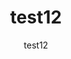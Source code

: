 ---
  author: "test12"
  description: "test12"
  difficulty: "beginner"
  date_posted: "2020-08-17"
  osm_username: "test12"
  filename: "None"
  video_link: "http://www.youtube.com/embed/W7qWa52k-nE"
  group: ""
  layout: "project"
  preparation_time: "one_hour"
  tags: 
    - "Agriculture Food Production and Rural Land Use"
  thumbnail: "1597693609117-lsib_thumb.PNG"
  title: "test12"
  type: "desktop"
  url: "2020-08-17-38395"

---